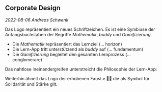 ## Corporate Design
*2022-08-06 Andreas Schwenk*

Das Logo repräsentiert ein neues Schriftzeichen.
Es ist eine Symbiose der Anfangsbuchstaben der Begriffe *Mathematik*, *buddy* und *Gamifizierung*.

- Die *Mathematik* repräsentiert das Lernziel (... horizon)
- Die Lern-App tritt unterstützend als *buddy* auf (... fundamentum)
- Die *Gamifizierung* begleitet den gesamten Lernprozess (... conglomerare)

Das nahtlose Ineinandergreifen unterstreicht die Philosophie der Lern-App:

Weiterhin ähnelt das Logo der erhobenen Faust &#9994; &#9994;&#x1F3FE; die als Symbol für Solidarität und Stärke gilt.

